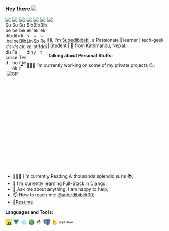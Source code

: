 ### Hey there <img src="https://media.giphy.com/media/hvRJCLFzcasrR4ia7z/giphy.gif" width="25px">
<a href="https://discord.gg/nUM4vvna">
  <img align="left" alt="Subedibibek's discord" width="22px" src="https://raw.githubusercontent.com/peterthehan/peterthehan/master/assets/discord.svg" />
</a>
<a href="https://www.facebook.com/groups/techforimpact">
  <img align="left" alt="Subedibibek's Facebook" width="22px" src="https://raw.githubusercontent.com/peterthehan/peterthehan/master/assets/facebook.svg" />
</a>
<a href="https://twitter.com/subedibibek00">
  <img align="left" alt="Subedi Bibek | Twitter" width="22px" src="https://raw.githubusercontent.com/peterthehan/peterthehan/master/assets/twitter.svg" />
</a>
<a href="https://www.linkedin.com/in/subedibibek/">
  <img align="left" alt="Bibek's LinkedIn" width="22px" src="https://raw.githubusercontent.com/peterthehan/peterthehan/master/assets/linkedin.svg" />
</a>
<a href="https://open.spotify.com/user/8g152p6xg83chwvyn5pci8h2k?si=J8-t2QXGTgycKNjmCMMlPA">
  <img align="left" alt="Bibek's Spotify" width="22px" src="https://raw.githubusercontent.com/peterthehan/peterthehan/master/assets/spotify.svg" />
</a>
<a href="https://www.reddit.com/user/imsubedibibek/">
  <img align="left" alt="Bibek's Reddit" width="22px" src="https://raw.githubusercontent.com/peterthehan/peterthehan/master/assets/reddit.svg" />
</a>

![](https://visitor-badge.glitch.me/badge?page_id=imsubedibibek)

<br />

Hi, I'm [Subedibibek!](https://www.instagram.com/subedibibekisaboringperson), a Passionate | learner | tech-geek | Student |
 🙌 from Kathmandu, Nepal.

<img align="right" alt="GIF" src="https://user-images.githubusercontent.com/77529535/104815740-763f2b00-583e-11eb-9755-eb444b8727b5.gif?raw=true" width="500" height="320" />
  
**Talking about Personal Stuffs:**

- 👨🏽‍💻 I’m currently working on some of my private projects :wink:;
- 👨🏽‍💻 I’m currently Reading A thousands splendid suns :books:;
- 🌱 I’m currently learning Full-Stack in Django; 
- 💬 Ask me about anything, I am happy to help;
- 📫 How to reach me: [@subedibibek00](https://twitter.com/subedibibek00);
- 📝[Resume](https://drive.google.com/file/d/1-hRRJtz3_V4ZqYKorLHmHXRmaXJ0VilW/view)

**Languages and Tools:**  

<code><img height="20" src="https://raw.githubusercontent.com/github/explore/80688e429a7d4ef2fca1e82350fe8e3517d3494d/topics/javascript/javascript.png"></code>
<code><img height="20" src="https://raw.githubusercontent.com/github/explore/80688e429a7d4ef2fca1e82350fe8e3517d3494d/topics/vue/vue.png"></code>
<code><img height="20" src="https://raw.githubusercontent.com/github/explore/80688e429a7d4ef2fca1e82350fe8e3517d3494d/topics/react/react.png"></code>
<code><img height="20" src="https://raw.githubusercontent.com/github/explore/80688e429a7d4ef2fca1e82350fe8e3517d3494d/topics/nodejs/nodejs.png"></code>
<code><img height="20" src="https://raw.githubusercontent.com/github/explore/80688e429a7d4ef2fca1e82350fe8e3517d3494d/topics/python/python.png"></code>
<code><img height="20" src="https://raw.githubusercontent.com/github/explore/80688e429a7d4ef2fca1e82350fe8e3517d3494d/topics/postgresql/postgresql.png"></code>
<code><img height="20" src="https://raw.githubusercontent.com/github/explore/80688e429a7d4ef2fca1e82350fe8e3517d3494d/topics/firebase/firebase.png"></code>
<code><img height="20" src="https://raw.githubusercontent.com/github/explore/80688e429a7d4ef2fca1e82350fe8e3517d3494d/topics/git/git.png"></code>
<code><img height="20" src="https://raw.githubusercontent.com/github/explore/80688e429a7d4ef2fca1e82350fe8e3517d3494d/topics/django/django.png"></code>


